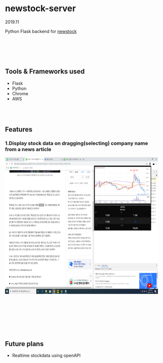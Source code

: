 # newstock-server
2019.11

Python Flask backend for <a href='https://github.com/littlejkim/newstock'>newstock</a>
<br>

<br><br><br><br>
## Tools & Frameworks used
* Flask
* Python
* Chrome
* AWS
<br><br><br><br>
## Features
### 1.Display stock data on dragging(selecting) company name from a news article
<img src='https://github.com/lpaqkosw/readmeImages/blob/master/newstock/newstock.png' height='450' width='800'></img>
<br><br><br><br><br><br><br><br>

## Future plans
* Realtime stockdata using openAPI
<br><br><br><br>


